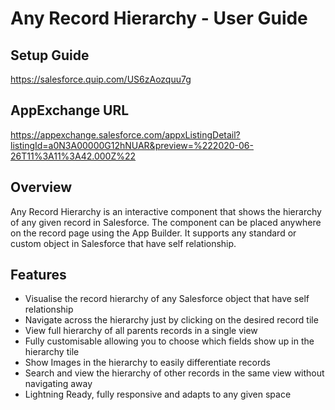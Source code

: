 # Any Record Hierarchy - User Guide

## Setup Guide

https://salesforce.quip.com/US6zAozquu7g

## AppExchange URL

https://appexchange.salesforce.com/appxListingDetail?listingId=a0N3A00000G12hNUAR&preview=%222020-06-26T11%3A11%3A42.000Z%22

## Overview

Any Record Hierarchy is an interactive component that shows the hierarchy of any given record in Salesforce. The component can be placed anywhere on the record page using the App Builder. It supports any standard or custom object in Salesforce that have self relationship.

## Features

- Visualise the record hierarchy of any Salesforce object that have self relationship
- Navigate across the hierarchy just by clicking on the desired record tile
- View full hierarchy of all parents records in a single view
- Fully customisable allowing you to choose which fields show up in the hierarchy tile
- Show Images in the hierarchy to easily differentiate records
- Search and view the hierarchy of other records in the same view without navigating away
- Lightning Ready, fully responsive and adapts to any given space
